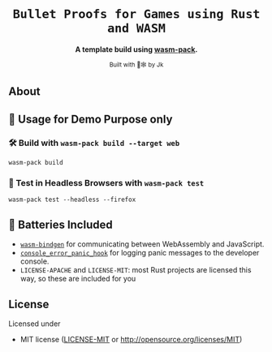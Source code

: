 <div align="center">

  <h1><code>Bullet Proofs for Games using Rust and WASM</code></h1>

<strong>A template build using <a href="https://github.com/rustwasm/wasm-pack">wasm-pack</a>.</strong>

<sub>Built with 🦀🕸 by Jk</sub>

</div>

## About

## 🚴 Usage for Demo Purpose only

### 🛠️ Build with `wasm-pack build --target web`

```
wasm-pack build
```

### 🔬 Test in Headless Browsers with `wasm-pack test`

```
wasm-pack test --headless --firefox
```

## 🔋 Batteries Included

- [`wasm-bindgen`](https://github.com/rustwasm/wasm-bindgen) for communicating
  between WebAssembly and JavaScript.
- [`console_error_panic_hook`](https://github.com/rustwasm/console_error_panic_hook)
  for logging panic messages to the developer console.
- `LICENSE-APACHE` and `LICENSE-MIT`: most Rust projects are licensed this way, so these are included for you

## License

Licensed under

- MIT license ([LICENSE-MIT](LICENSE-MIT) or http://opensource.org/licenses/MIT)
